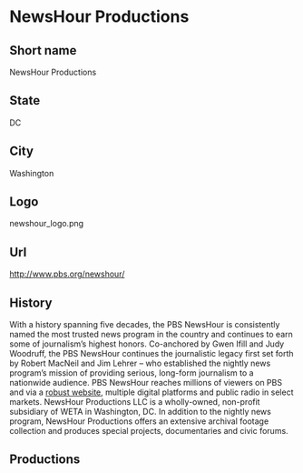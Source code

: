 # NewsHour Productions

## Short name

NewsHour Productions

## State

DC

## City

Washington

## Logo

newshour_logo.png

## Url

http://www.pbs.org/newshour/

## History

With a history spanning five decades, the PBS NewsHour is consistently named the most trusted news program in the country and continues to earn some of journalism’s highest honors.  Co-anchored by Gwen Ifill and Judy Woodruff, the PBS NewsHour continues the journalistic legacy first set forth by Robert MacNeil and Jim Lehrer – who established the nightly news program’s mission of providing serious, long-form journalism to a nationwide audience.  PBS NewsHour reaches millions of viewers on PBS and via a [robust website](http://www.pbs.org/newshour/), multiple digital platforms and public radio in select markets.  NewsHour Productions LLC is a wholly-owned, non-profit subsidiary of WETA in Washington, DC.  In addition to the nightly news program, NewsHour Productions offers an extensive archival footage collection and produces special projects, documentaries and civic forums.

## Productions

